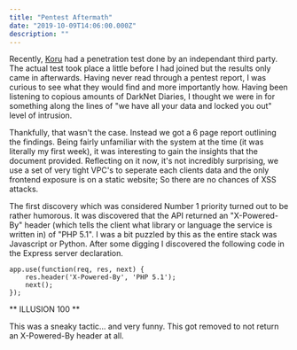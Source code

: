 ```yaml
---
title: "Pentest Aftermath"
date: "2019-10-09T14:06:00.000Z"
description: ""
---
```


Recently, [Koru](https://joinkoru.com) had a penetration test done by an independant third party. The actual test took place a little before I had joined but the results only came in afterwards. Having never read through a pentest report, I was curious to see what they would find and more importantly how. Having been listening to copious amounts of DarkNet Diaries, I thought we were in for something along the lines of "we have all your data and locked you out" level of intrusion.

Thankfully, that wasn't the case. Instead we got a 6 page report outlining the findings. Being fairly unfamiliar with the system at the time (it was literally my first week), it was interesting to gain the insights that the document provided.
Reflecting on it now, it's not incredibly surprising, we use a set of very tight VPC's to seperate each clients data and the only frontend exposure is on a static website; So there are no chances of XSS attacks.

The first discovery which was considered Number 1 priority turned out to be rather humorous. It was discovered that the API returned an "X-Powered-By" header (which tells the client what library or language the service is written in) of "PHP 5.1".
I was a bit puzzled by this as the entire stack was Javascript or Python. After some digging I discovered the following code in the Express server declaration.

```
app.use(function(req, res, next) {
	res.header('X-Powered-By', 'PHP 5.1');
	next();
});
```

** ILLUSION 100 **

This was a sneaky tactic... and very funny. This got removed to not return an X-Powered-By header at all.
